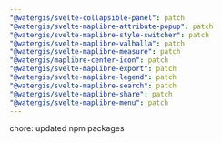 ```yaml
---
"@watergis/svelte-collapsible-panel": patch
"@watergis/svelte-maplibre-attribute-popup": patch
"@watergis/svelte-maplibre-style-switcher": patch
"@watergis/svelte-maplibre-valhalla": patch
"@watergis/svelte-maplibre-measure": patch
"@watergis/maplibre-center-icon": patch
"@watergis/svelte-maplibre-export": patch
"@watergis/svelte-maplibre-legend": patch
"@watergis/svelte-maplibre-search": patch
"@watergis/svelte-maplibre-share": patch
"@watergis/svelte-maplibre-menu": patch
---
```


chore: updated npm packages
